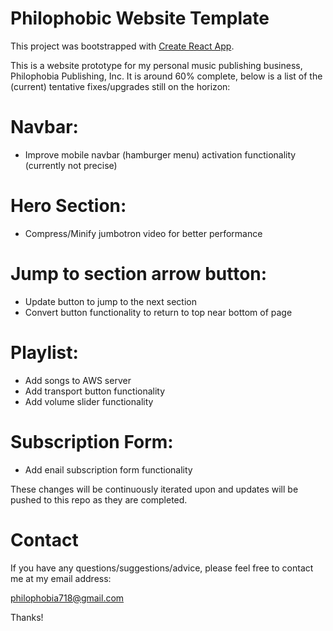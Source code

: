 # Philophobic Website Template

This project was bootstrapped with [Create React App](https://github.com/facebook/create-react-app).

This is a website prototype for my personal music publishing business, Philophobia Publishing, Inc. It is around 60% complete, below is a list of the (current) tentative fixes/upgrades still on the horizon:

# Navbar:

- Improve mobile navbar (hamburger menu) activation functionality (currently not precise)

# Hero Section:

- Compress/Minify jumbotron video for better performance

# Jump to section arrow button:

- Update button to jump to the next section
- Convert button functionality to return to top near bottom of page

# Playlist:

- Add songs to AWS server
- Add transport button functionality
- Add volume slider functionality

# Subscription Form:

- Add enail subscription form functionality

These changes will be continuously iterated upon and updates will be pushed to this repo as they are completed.

# Contact

If you have any questions/suggestions/advice, please feel free to contact me at my email address:

philophobia718@gmail.com

Thanks!
